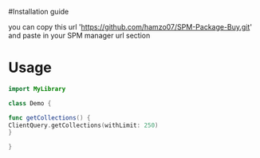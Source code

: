 #Installation guide

you can copy this url 'https://github.com/hamzo07/SPM-Package-Buy.git' and paste in your SPM manager url section

# Usage
```swift
import MyLibrary

class Demo {

func getCollections() {
ClientQuery.getCollections(withLimit: 250)
}

}

```

